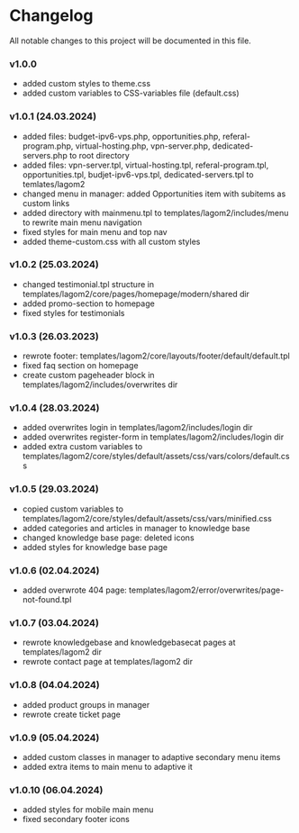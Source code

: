# Changelog
All notable changes to this project will be documented in this file.

### v1.0.0 
- added custom styles to theme.css
- added custom variables to CSS-variables file (default.css)

### v1.0.1 (24.03.2024)
- added files: budget-ipv6-vps.php, opportunities.php, referal-program.php, virtual-hosting.php, vpn-server.php, dedicated-servers.php to root directory
- added files: vpn-server.tpl, virtual-hosting.tpl, referal-program.tpl, opportunities.tpl, budjet-ipv6-vps.tpl, dedicated-servers.tpl to temlates/lagom2
- changed menu in manager: added Opportunities item with subitems as custom links
- added directory with mainmenu.tpl to templates/lagom2/includes/menu to rewrite main menu navigation
- fixed styles for main menu and top nav
- added theme-custom.css with all custom styles

### v1.0.2 (25.03.2024)
- changed testimonial.tpl structure in templates/lagom2/core/pages/homepage/modern/shared dir
- added promo-section to homepage
- fixed styles for testimonials

### v1.0.3 (26.03.2023)
- rewrote footer: templates/lagom2/core/layouts/footer/default/default.tpl
- fixed faq section on homepage
- create custom pageheader block in templates/lagom2/includes/overwrites dir

### v1.0.4 (28.03.2024)
- added overwrites login in templates/lagom2/includes/login dir
- added overwrites register-form in templates/lagom2/includes/login dir
- added extra custom variables to templates/lagom2/core/styles/default/assets/css/vars/colors/default.css

### v1.0.5 (29.03.2024)
- copied custom variables to templates/lagom2/core/styles/default/assets/css/vars/minified.css
- added categories and articles in manager to knowledge base
- changed knowledge base page: deleted icons
- added styles for knowledge base page

### v1.0.6 (02.04.2024)
- added overwrote 404 page: templates/lagom2/error/overwrites/page-not-found.tpl

### v1.0.7 (03.04.2024)
- rewrote knowledgebase and knowledgebasecat pages at templates/lagom2 dir
- rewrote contact page at templates/lagom2 dir

### v1.0.8 (04.04.2024)
- added product groups in manager 
- rewrote create ticket page

### v1.0.9 (05.04.2024)
- added custom classes in manager to adaptive secondary menu items
- added extra items to main menu to adaptive it

### v1.0.10 (06.04.2024)
- added styles for mobile main menu
- fixed secondary footer icons